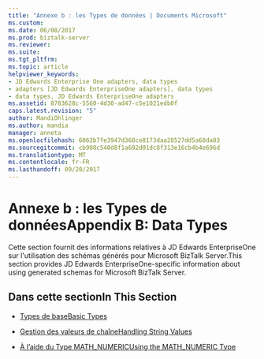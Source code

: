 ```yaml
---
title: "Annexe b : les Types de données | Documents Microsoft"
ms.custom: 
ms.date: 06/08/2017
ms.prod: biztalk-server
ms.reviewer: 
ms.suite: 
ms.tgt_pltfrm: 
ms.topic: article
helpviewer_keywords:
- JD Edwards Enterprise One adapters, data types
- adapters [JD Edwards EnterpriseOne adapters], data types
- data types, JD Edwards EnterpriseOne adapters
ms.assetid: 8783628c-5560-4d30-ad47-c5e1021edb0f
caps.latest.revision: "5"
author: MandiOhlinger
ms.author: mandia
manager: anneta
ms.openlocfilehash: 6062b7fe3947d368ce8173daa28527dd5a68da03
ms.sourcegitcommit: cb908c540d8f1a692d01dc8f313e16cb4b4e696d
ms.translationtype: MT
ms.contentlocale: fr-FR
ms.lasthandoff: 09/20/2017
---
```

# <a name="appendix-b-data-types"></a><span data-ttu-id="86cb7-102">Annexe b : les Types de données</span><span class="sxs-lookup"><span data-stu-id="86cb7-102">Appendix B: Data Types</span></span>
<span data-ttu-id="86cb7-103">Cette section fournit des informations relatives à JD Edwards EnterpriseOne sur l'utilisation des schémas générés pour Microsoft BizTalk Server.</span><span class="sxs-lookup"><span data-stu-id="86cb7-103">This section provides JD Edwards EnterpriseOne-specific information about using generated schemas for Microsoft BizTalk Server.</span></span>  
  
## <a name="in-this-section"></a><span data-ttu-id="86cb7-104">Dans cette section</span><span class="sxs-lookup"><span data-stu-id="86cb7-104">In This Section</span></span>  
  
-   [<span data-ttu-id="86cb7-105">Types de base</span><span class="sxs-lookup"><span data-stu-id="86cb7-105">Basic Types</span></span>](../core/basic-types2.md)  
  
-   [<span data-ttu-id="86cb7-106">Gestion des valeurs de chaîne</span><span class="sxs-lookup"><span data-stu-id="86cb7-106">Handling String Values</span></span>](../core/handling-string-values2.md)  
  
-   [<span data-ttu-id="86cb7-107">À l’aide du Type MATH_NUMERIC</span><span class="sxs-lookup"><span data-stu-id="86cb7-107">Using the MATH_NUMERIC Type</span></span>](../core/using-the-math-numeric-type1.md)
